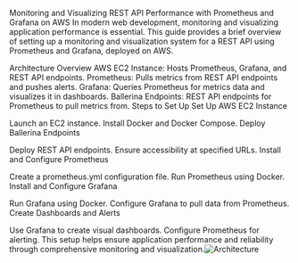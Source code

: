 Monitoring and Visualizing REST API Performance with Prometheus and Grafana on AWS
In modern web development, monitoring and visualizing application performance is essential. This guide provides a brief overview of setting up a monitoring and visualization system for a REST API using Prometheus and Grafana, deployed on AWS.

Architecture Overview
AWS EC2 Instance: Hosts Prometheus, Grafana, and REST API endpoints.
Prometheus: Pulls metrics from REST API endpoints and pushes alerts.
Grafana: Queries Prometheus for metrics data and visualizes it in dashboards.
Ballerina Endpoints: REST API endpoints for Prometheus to pull metrics from.
Steps to Set Up
Set Up AWS EC2 Instance

Launch an EC2 instance.
Install Docker and Docker Compose.
Deploy Ballerina Endpoints

Deploy REST API endpoints.
Ensure accessibility at specified URLs.
Install and Configure Prometheus

Create a prometheus.yml configuration file.
Run Prometheus using Docker.
Install and Configure Grafana

Run Grafana using Docker.
Configure Grafana to pull data from Prometheus.
Create Dashboards and Alerts

Use Grafana to create visual dashboards.
Configure Prometheus for alerting.
This setup helps ensure application performance and reliability through comprehensive monitoring and visualization.![Architecture](https://github.com/MuhammedNizar/Cloud_Based_System_Monitoring/assets/95206356/d0d39203-8e5c-4df5-9b22-9d28d618e5af)
